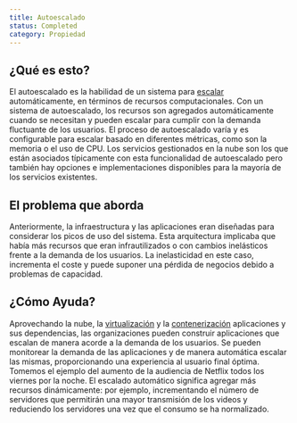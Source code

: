 ```yaml
---
title: Autoescalado
status: Completed
category: Propiedad
---
```


## ¿Qué es esto?

El autoescalado es la habilidad de un sistema para [escalar](/scalability) automáticamente, en términos de recursos computacionales. Con un sistema de autoescalado, los recursos son agregados automáticamente cuando se necesitan y pueden escalar para cumplir con la demanda fluctuante de los usuarios. El proceso de autoescalado varía y es configurable para escalar basado en diferentes métricas, como son la memoria o el uso de CPU. Los servicios gestionados en la nube son los que están asociados típicamente con esta funcionalidad de autoescalado pero también hay opciones e implementaciones disponibles para la mayoría de los servicios existentes.

## El problema que aborda

Anteriormente, la infraestructura y las aplicaciones eran diseñadas para considerar los picos de uso del sistema. Esta arquitectura implicaba que había más recursos que eran infrautilizados o con cambios inelásticos frente a la demanda de los usuarios. La inelasticidad en este caso, incrementa el coste y puede suponer una pérdida de negocios debido a problemas de capacidad.

## ¿Cómo Ayuda?

Aprovechando la nube, la [virtualización](/virtualization) y la [contenerización](/containerization/) aplicaciones y sus dependencias, las organizaciones pueden construir aplicaciones que escalan de manera acorde a la demanda de los usuarios. Se pueden monitorear la demanda de las aplicaciones y de manera automática escalar las mismas, proporcionando una experiencia al usuario final óptima. Tomemos el ejemplo del aumento de la audiencia de Netflix todos los viernes por la noche. El escalado automático significa agregar más recursos dinámicamente: por ejemplo, incrementando el número de servidores que permitirán una mayor transmisión de los videos y reduciendo los servidores una vez que el consumo se ha normalizado.
